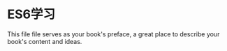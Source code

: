 # ES6学习

This file file serves as your book's preface, a great place to describe your book's content and ideas.
